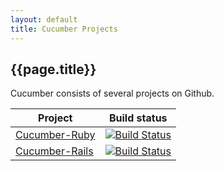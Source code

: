 ```yaml
---
layout: default
title: Cucumber Projects
---
```

## {{page.title}}

Cucumber consists of several projects on Github.

| Project                                                     | Build status                                                                                                              |
| ----------------------------------------------------------- | ------------------------------------------------------------------------------------------------------------------------- |
| [Cucumber-Ruby](http://github.com/cucumber/cucumber)        | [![Build Status](https://secure.travis-ci.org/cucumber/cucumber.png)](http://travis-ci.org/cucumber/cucumber)             |
| [Cucumber-Rails](http://github.com/cucumber/cucumber-rails) | [![Build Status](https://secure.travis-ci.org/cucumber/cucumber-rails.png)](http://travis-ci.org/cucumber/cucumber-rails) |
